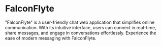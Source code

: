 # FalconFlyte
"FalconFlyte" is a user-friendly chat web application that simplifies online communication. With its intuitive interface, users can connect in real-time, share messages, and engage in conversations effortlessly. Experience the ease of modern messaging with FalconFlyte.
